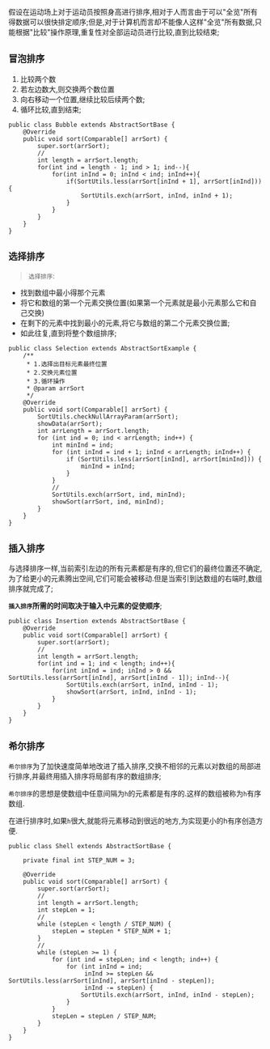 假设在运动场上对于运动员按照身高进行排序,相对于人而言由于可以"全览"所有得数据可以很快排定顺序;但是,对于计算机而言却不能像人这样"全览"所有数据,只能根据"比较"操作原理,重复性对全部运动员进行比较,直到比较结束;

## `冒泡排序`

1. 比较两个数
2. 若左边数大,则交换两个数位置
3. 向右移动一个位置,继续比较后续两个数;
4. 循环比较,直到结束;

```Bubble
public class Bubble extends AbstractSortBase {
    @Override
    public void sort(Comparable[] arrSort) {
        super.sort(arrSort);
        //
        int length = arrSort.length;
        for(int ind = length - 1; ind > 1; ind--){
            for(int inInd = 0; inInd < ind; inInd++){
                if(SortUtils.less(arrSort[inInd + 1], arrSort[inInd])){
                    SortUtils.exch(arrSort, inInd, inInd + 1);
                }
            }
        }
    }
}
```

## `选择排序`

>`选择排序`:
+ 找到数组中最小得那个元素
+ 将它和数组的第一个元素交换位置(如果第一个元素就是最小元素那么它和自己交换)
+ 在剩下的元素中找到最小的元素,将它与数组的第二个元素交换位置;
+ 如此往复,直到将整个数组排序;

```Selection
public class Selection extends AbstractSortExample {
    /**
     * 1.选择出目标元素最终位置
     * 2.交换元素位置
     * 3.循环操作
     * @param arrSort
     */
    @Override
    public void sort(Comparable[] arrSort) {
        SortUtils.checkNullArrayParam(arrSort);
        showData(arrSort);
        int arrLength = arrSort.length;
        for (int ind = 0; ind < arrLength; ind++) {
            int minInd = ind;
            for (int inInd = ind + 1; inInd < arrLength; inInd++) {
                if (SortUtils.less(arrSort[inInd], arrSort[minInd])) {
                    minInd = inInd;
                }
            }
            //
            SortUtils.exch(arrSort, ind, minInd);
            showSort(arrSort, ind, minInd);
        }
    }
}
```

## `插入排序`

与选择排序一样,当前索引左边的所有元素都是有序的,但它们的最终位置还不确定,为了给更小的元素腾出空间,它们可能会被移动.但是当索引到达数组的右端时,数组排序就完成了;

**`插入排序`所需的时间取决于输入中元素的促使顺序**;

```Insertion
public class Insertion extends AbstractSortBase {
    @Override
    public void sort(Comparable[] arrSort) {
        super.sort(arrSort);
        //
        int length = arrSort.length;
        for(int ind = 1; ind < length; ind++){
            for(int inInd = ind; inInd > 0 && SortUtils.less(arrSort[inInd], arrSort[inInd - 1]); inInd--){
                SortUtils.exch(arrSort, inInd, inInd - 1);
                showSort(arrSort, inInd, inInd - 1);
            }
        }
    }
}
```

## `希尔排序`

`希尔排序`为了加快速度简单地改进了插入排序,交换不相邻的元素以对数组的局部进行排序,并最终用插入排序将局部有序的数组排序;

`希尔排序`的思想是使数组中任意间隔为`h`的元素都是有序的.这样的数组被称为`h`有序数组.

在进行排序时,如果`h`很大,就能将元素移动到很远的地方,为实现更小的h有序创造方便.

```Shell
public class Shell extends AbstractSortBase {

    private final int STEP_NUM = 3;

    @Override
    public void sort(Comparable[] arrSort) {
        super.sort(arrSort);
        //
        int length = arrSort.length;
        int stepLen = 1;
        //
        while (stepLen < length / STEP_NUM) {
            stepLen = stepLen * STEP_NUM + 1;
        }
        //
        while (stepLen >= 1) {
            for (int ind = stepLen; ind < length; ind++) {
                for (int inInd = ind;
                     inInd >= stepLen && SortUtils.less(arrSort[inInd], arrSort[inInd - stepLen]);
                     inInd -= stepLen) {
                    SortUtils.exch(arrSort, inInd, inInd - stepLen);
                }
            }
            stepLen = stepLen / STEP_NUM;
        }
    }
}
```